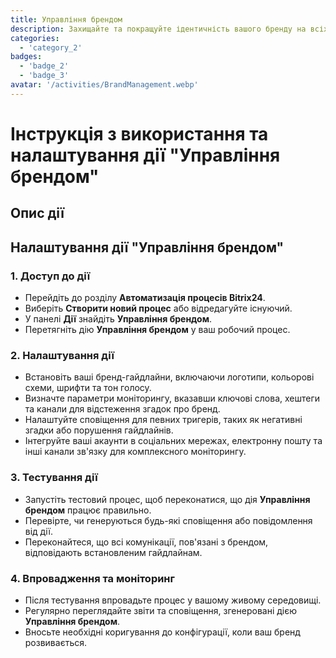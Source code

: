 ```yaml
---
title: Управління брендом
description: Захищайте та покращуйте ідентичність вашого бренду на всіх каналах.
categories: 
  - 'category_2'
badges: 
  - 'badge_2'
  - 'badge_3'
avatar: '/activities/BrandManagement.webp'
---
```

# Інструкція з використання та налаштування дії "Управління брендом"

## Опис дії

## **Налаштування дії "Управління брендом"**

### 1. Доступ до дії
- Перейдіть до розділу **Автоматизація процесів Bitrix24**.
- Виберіть **Створити новий процес** або відредагуйте існуючий.
- У панелі **Дії** знайдіть **Управління брендом**.
- Перетягніть дію **Управління брендом** у ваш робочий процес.

### 2. Налаштування дії
- Встановіть ваші бренд-гайдлайни, включаючи логотипи, кольорові схеми, шрифти та тон голосу.
- Визначте параметри моніторингу, вказавши ключові слова, хештеги та канали для відстеження згадок про бренд.
- Налаштуйте сповіщення для певних тригерів, таких як негативні згадки або порушення гайдлайнів.
- Інтегруйте ваші акаунти в соціальних мережах, електронну пошту та інші канали зв'язку для комплексного моніторингу.

### 3. Тестування дії
- Запустіть тестовий процес, щоб переконатися, що дія **Управління брендом** працює правильно.
- Перевірте, чи генеруються будь-які сповіщення або повідомлення від дії.
- Переконайтеся, що всі комунікації, пов'язані з брендом, відповідають встановленим гайдлайнам.

### 4. Впровадження та моніторинг
- Після тестування впровадьте процес у вашому живому середовищі.
- Регулярно переглядайте звіти та сповіщення, згенеровані дією **Управління брендом**.
- Вносьте необхідні коригування до конфігурації, коли ваш бренд розвивається.